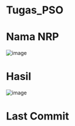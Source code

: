 # Tugas_PSO

# Nama NRP
![image](https://github.com/Aesir39/Tugas_PSO/assets/101878702/6ad8fdc5-8746-403e-961c-2a01fd54f97a)

# Hasil
![image](https://github.com/Aesir39/Tugas_PSO/assets/101878702/cb20f88f-f0ce-4e98-a568-aa9645d7391c)

# Last Commit

